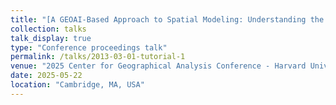 ```yaml
---
title: "[A GEOAI-Based Approach to Spatial Modeling: Understanding the Future Effects of Light Pollution on Ground-Based Observatories](https://gis.harvard.edu/event/2025-cga-conference)"
collection: talks
talk_display: true
type: "Conference proceedings talk"
permalink: /talks/2013-03-01-tutorial-1
venue: "2025 Center for Geographical Analysis Conference - Harvard University"
date: 2025-05-22
location: "Cambridge, MA, USA"
---
```

